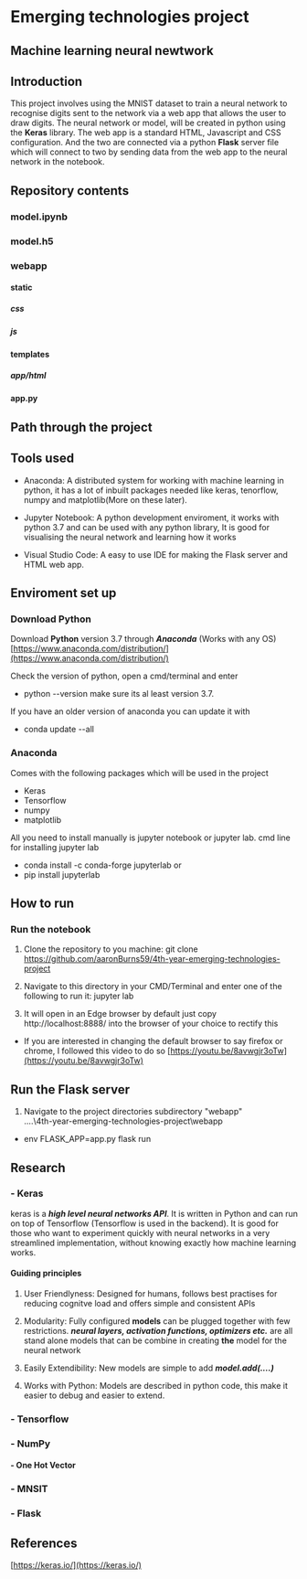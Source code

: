 # Emerging technologies project
## Machine learning neural newtwork

## Introduction
This project involves using the MNIST dataset to train a neural network to recognise digits sent to the network via a web app that allows the user to draw digits. The neural network or model, will be created in python using the **Keras** library. The web app is a standard HTML, Javascript and CSS configuration. And the two are connected via a python **Flask** server file which will connect to two by sending data from the web app to the neural network in the notebook.

## Repository contents

### model.ipynb

### model.h5

### webapp

#### static

##### css

##### js

#### templates

##### app/html

#### app.py


## Path through the project


## Tools used 
- Anaconda: A distributed system for working with machine learning in python, it has a lot of inbuilt packages needed like keras, tenorflow, numpy and matplotlib(More on these later).

- Jupyter Notebook: A python development enviroment, it works with python 3.7 and can be used with any python library, It is good for visualising the neural network and learning how it works

- Visual Studio Code: A easy to use IDE for making the Flask server and HTML web app.

## Enviroment set up
### Download Python
Download **Python** version 3.7 through ***Anaconda*** (Works with any OS)
[https://www.anaconda.com/distribution/](https://www.anaconda.com/distribution/)

Check the version of python, open a cmd/terminal and enter
- python --version
make sure its al least version 3.7.

If you have an older version of anaconda  you can update it with
- conda update --all

### Anaconda
Comes with the following packages which will be used in the project
- Keras
- Tensorflow
- numpy
- matplotlib

All you need to install manually is jupyter notebook or jupyter lab.
cmd line for installing jupyter lab
- conda install -c conda-forge jupyterlab
or 
- pip install jupyterlab

## How to run
### Run the notebook 
1. Clone the repository to you machine:
git clone https://github.com/aaronBurns59/4th-year-emerging-technologies-project

2. Navigate to this directory in your CMD/Terminal and enter one of the following to run it:
jupyter lab

3. It will open in an Edge browser by default just copy http://localhost:8888/ into the browser of your choice to rectify this

- If you are interested in changing the default browser to say firefox or chrome, I followed this video to do so
[https://youtu.be/8avwgjr3oTw](https://youtu.be/8avwgjr3oTw)  

## Run the Flask server
1. Navigate to the project directories subdirectory "webapp"  
....\4th-year-emerging-technologies-project\webapp  
- env FLASK_APP=app.py flask run

## Research
### - Keras
keras is a ***high level neural networks API***. It is written in Python and can run on top of Tensorflow (Tensorflow is used in the backend). It is good for those who want to experiment quickly with neural networks in a very streamlined implementation, without knowing exactly how machine learning works.

#### Guiding principles
1. User Friendlyness: Designed for humans, follows best practises for reducing cognitve load and offers simple and consistent APIs

2. Modularity: Fully configured **models** can be plugged together with few restrictions. ***neural layers, activation functions, optimizers etc.*** are all stand alone models that can be combine in creating **the** model for the neural network

3. Easily Extendibility: New models are simple to add ***model.add(....)***

4. Works with Python: Models are described in python code, this make it easier to debug and easier to extend.

### - Tensorflow

### - NumPy

#### - One Hot Vector

### - MNSIT

### - Flask

## References
[https://keras.io/](https://keras.io/)

